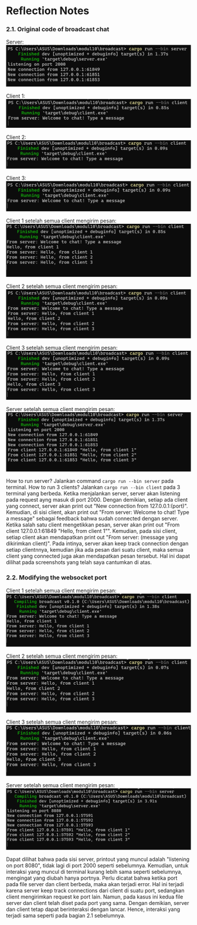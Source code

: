 # Reflection Notes

### 2.1. Original code of broadcast chat

Server:
![alt text](image.png)

Client 1:
![alt text](image-1.png)

Client 2:
![alt text](image-2.png)

Client 3:
![alt text](image-3.png)

Client 1 setelah semua client mengirim pesan:
![alt text](image-5.png)

Client 2 setelah semua client mengirim pesan:
![alt text](image-6.png)

Client 3 setelah semua client mengirim pesan:
![alt text](image-7.png)

Server setelah semua client mengirim pesan:
![alt text](image-4.png)

How to run server? Jalankan command `cargo run --bin server` pada terminal. 
How to run 3 clients? Jalankan `cargo run --bin client` pada 3 terminal yang berbeda.
Ketika menjalankan server, server akan listening pada request ayng masuk di port 2000. Dengan demikian, setiap ada client yang connect, server akan print out "New connection from 127.0.0.1:(port)". Kemudian, di sisi client, akan print out "From server: Welcome to chat! Type a message" sebagai feedback bahwa sudah connected dengan server. Ketika salah satu client mengetikkan pesan, server akan print out "From client 127.0.0.1:61849 "Hello, from client 1"". Kemudian, pada sisi client, setiap client akan mendapatkan print out "From server: (message yang dikirimkan client)". Pada intinya, server akan keep track connection dengan setiap clientnnya, kemudian jika ada pesan dari suatu client, maka semua client yang connected juga akan mendapatkan pesan tersebut. Hal ini dapat dilihat pada screenshots yang telah saya cantumkan di atas.

### 2.2. Modifying the websocket port

Client 1 setelah semua client mengirim pesan:
![alt text](image-9.png)

Client 2 setelah semua client mengirim pesan:
![alt text](image-10.png)

Client 3 setelah semua client mengirim pesan:
![alt text](image-11.png)

Server setelah semua client mengirim pesan:
![alt text](image-8.png)

Dapat dilihat bahwa pada sisi server, printout yang muncul adalah "listening on port 8080", tidak lagi di port 2000 seperti sebelumnya. Kemudian, untuk interaksi yang muncul di terminal kurang lebih sama seperti sebelumnya, mengingat yang diubah hanya portnya. Perlu dicatat bahwa ketika port pada file server dan client berbeda, maka akan terjadi error. Hal ini terjadi karena server keep track connections dari client di suatu port, sedangkan client mengirimkan request ke port lain. Namun, pada kasus ini kedua file server dan client telah diset pada port yang sama. Dengan demikian, server dan client tetap dapat berinteraksi dengan lancar. Hence, interaksi yang terjadi sama seperti pada bagian 2.1 sebelumnya.